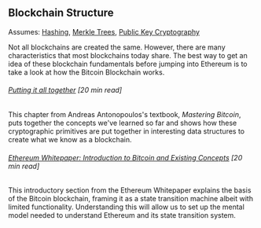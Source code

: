 ## Blockchain Structure

Assumes: [Hashing](/hashing-and-merkle-trees.md), [Merkle Trees](/merkle-trees.md), [Public Key Cryptography](/public-key-cryptography.md)

Not all blockchains are created the same. However, there are many characteristics that most blockchains today share. The best way to get an idea of these blockchain fundamentals before jumping into Ethereum is to take a look at how the Bitcoin Blockchain works.

###### [Putting it all together](http://chimera.labs.oreilly.com/books/1234000001802/ch07.html) \[20 min read\]

This chapter from Andreas Antonopoulos's textbook, _Mastering Bitcoin_, puts together the concepts we've learned so far and shows how these cryptographic primitives are put together in interesting data structures to create what we know as a blockchain.

###### [Ethereum Whitepaper: Introduction to Bitcoin and Existing Concepts](https://github.com/ethereum/wiki/wiki/White-Paper#introduction-to-bitcoin-and-existing-concepts) \[20 min read\]

This introductory section from the Ethereum Whitepaper explains the basis of the Bitcoin blockchain, framing it as a state transition machine albeit with limited functionality.  Understanding this will allow us to set up the mental model needed to understand Ethereum and its state transition system.

